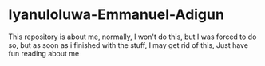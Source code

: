 # Iyanuloluwa-Emmanuel-Adigun
This repository is about me, normally, I won't do this, but I was forced to do so, but as soon as i finished with the stuff, I may get rid of this, Just have fun reading about me
